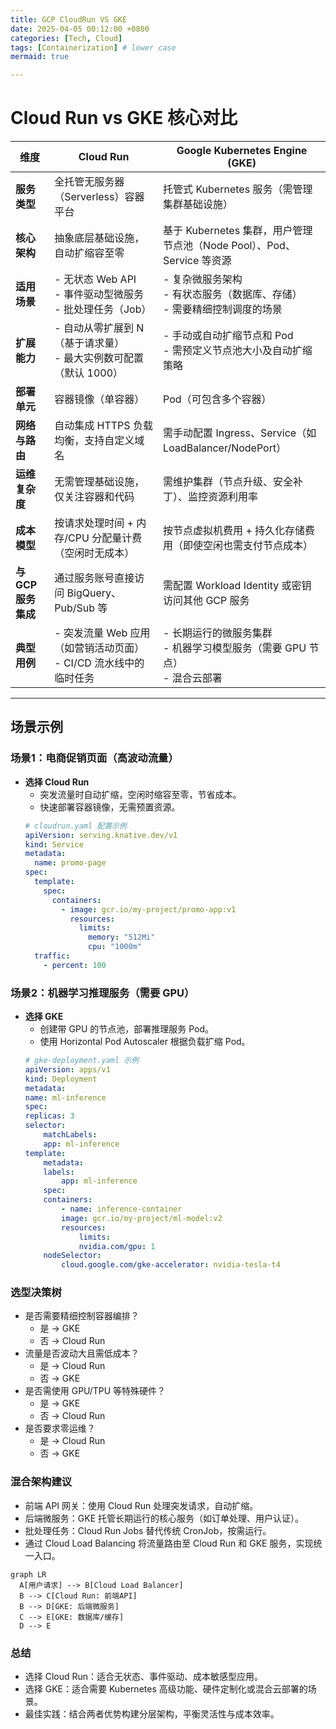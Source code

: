 ```yaml
---
title: GCP CloudRun VS GKE
date: 2025-04-05 00:12:00 +0800
categories: [Tech, Cloud]
tags: [Containerization] # lower case
mermaid: true

---
```

# Cloud Run vs GKE 核心对比

| **维度**               | **Cloud Run**                                                                 | **Google Kubernetes Engine (GKE)**                                          |
|------------------------|-------------------------------------------------------------------------------|-----------------------------------------------------------------------------|
| **服务类型**           | 全托管无服务器（Serverless）容器平台                                          | 托管式 Kubernetes 服务（需管理集群基础设施）                                 |
| **核心架构**           | 抽象底层基础设施，自动扩缩容至零                                              | 基于 Kubernetes 集群，用户管理节点池（Node Pool）、Pod、Service 等资源       |
| **适用场景**           | - 无状态 Web API<br>- 事件驱动型微服务<br>- 批处理任务（Job）                 | - 复杂微服务架构<br>- 有状态服务（数据库、存储）<br>- 需要精细控制调度的场景  |
| **扩展能力**           | - 自动从零扩展到 N（基于请求量）<br>- 最大实例数可配置（默认 1000）            | - 手动或自动扩缩节点和 Pod<br>- 需预定义节点池大小及自动扩缩策略              |
| **部署单元**           | 容器镜像（单容器）                                                            | Pod（可包含多个容器）                                                        |
| **网络与路由**         | 自动集成 HTTPS 负载均衡，支持自定义域名                                        | 需手动配置 Ingress、Service（如 LoadBalancer/NodePort）                      |
| **运维复杂度**         | 无需管理基础设施，仅关注容器和代码                                            | 需维护集群（节点升级、安全补丁）、监控资源利用率                              |
| **成本模型**           | 按请求处理时间 + 内存/CPU 分配量计费（空闲时无成本）                           | 按节点虚拟机费用 + 持久化存储费用（即使空闲也需支付节点成本）                  |
| **与GCP服务集成**      | 通过服务账号直接访问 BigQuery、Pub/Sub 等                                      | 需配置 Workload Identity 或密钥访问其他 GCP 服务                              |
| **典型用例**           | - 突发流量 Web 应用（如营销活动页面）<br>- CI/CD 流水线中的临时任务            | - 长期运行的微服务集群<br>- 机器学习模型服务（需要 GPU 节点）<br>- 混合云部署 |

---

## **场景示例**

### **场景1：电商促销页面（高波动流量）**
- **选择 Cloud Run**  
    - 突发流量时自动扩缩，空闲时缩容至零，节省成本。  
    - 快速部署容器镜像，无需预置资源。  
    ```yaml
    # cloudrun.yaml 配置示例
    apiVersion: serving.knative.dev/v1
    kind: Service
    metadata:
      name: promo-page
    spec:
      template:
        spec:
          containers:
            - image: gcr.io/my-project/promo-app:v1
              resources:
                limits:
                  memory: "512Mi"
                  cpu: "1000m"
      traffic:
        - percent: 100
    ```
  
### **场景2：机器学习推理服务（需要 GPU）**
- **选择 GKE**
    - 创建带 GPU 的节点池，部署推理服务 Pod。
    - 使用 Horizontal Pod Autoscaler 根据负载扩缩 Pod。
    ```yaml
    # gke-deployment.yaml 示例
    apiVersion: apps/v1
    kind: Deployment
    metadata:
    name: ml-inference
    spec:
    replicas: 3
    selector:
        matchLabels:
        app: ml-inference
    template:
        metadata:
        labels:
            app: ml-inference
        spec:
        containers:
            - name: inference-container
            image: gcr.io/my-project/ml-model:v2
            resources:
                limits:
                nvidia.com/gpu: 1
        nodeSelector:
            cloud.google.com/gke-accelerator: nvidia-tesla-t4
    ```

### 选型决策树
- 是否需要精细控制容器编排？
    - 是 → GKE
    - 否 → Cloud Run
- 流量是否波动大且需低成本？
    - 是 → Cloud Run
    - 否 → GKE
- 是否需使用 GPU/TPU 等特殊硬件？
    - 是 → GKE
    - 否 → Cloud Run
- 是否要求零运维？
    - 是 → Cloud Run
    - 否 → GKE
### 混合架构建议
- 前端 API 网关：使用 Cloud Run 处理突发请求，自动扩缩。
- 后端微服务：GKE 托管长期运行的核心服务（如订单处理、用户认证）。
- 批处理任务：Cloud Run Jobs 替代传统 CronJob，按需运行。
- 通过 Cloud Load Balancing 将流量路由至 Cloud Run 和 GKE 服务，实现统一入口。

```mermaid
graph LR
  A[用户请求] --> B[Cloud Load Balancer]
  B --> C[Cloud Run: 前端API]
  B --> D[GKE: 后端微服务]
  C --> E[GKE: 数据库/缓存]
  D --> E
```
### 总结
- 选择 Cloud Run：适合无状态、事件驱动、成本敏感型应用。
- 选择 GKE：适合需要 Kubernetes 高级功能、硬件定制化或混合云部署的场景。
- 最佳实践：结合两者优势构建分层架构，平衡灵活性与成本效率。
